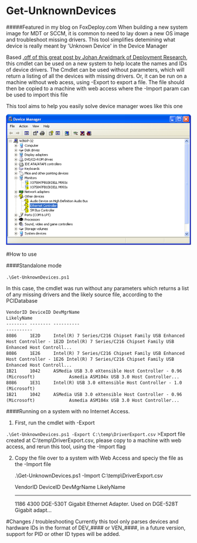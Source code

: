 # Get-UnknownDevices
#####Featured in my blog on FoxDeploy.com
When building a new system image for MDT or SCCM, it is common to need to lay down a new OS image and troubleshoot missing drivers.  This tool simplifies detemining what device is really meant by 'Unknown Device' in the Device Manager


Based [.off of this great post by Johan Arwidmark of Deployment Research](http://deploymentresearch.com/Research/Post/306/Back-to-basics-Finding-Lenovo-drivers-and-certify-hardware-control-freak-style), this cmdlet can be used on a new system to help locate the names and IDs of device drivers.  The Cmdlet can be used without parameters, which will return a listing of all the devices with missing drivers.  Or, it can be run on a machine without web acess, using -Export to export a file.  The file should then be copied to a machine with web access where the -Import param can be used to import this file

This tool aims to help you easily solve device manager woes like this one

![alt tag](https://github.com/1RedOne/Get-UnknownDevices/blob/master/img/unhappy_device_manager.png)

#How to use

####Standalone mode

`.\Get-UnknownDevices.ps1 `

In this case, the cmdlet was run without any parameters which returns a list of any missing drivers and the likely source file, according to the PCIDatabase

    VendorID DeviceID DevMgrName                                                                LikelyName                                                         
    -------- -------- ----------                                                                ----------                                                         
    8086     1E2D     Intel(R) 7 Series/C216 Chipset Family USB Enhanced Host Controller - 1E2D Intel(R) 7 Series/C216 Chipset Family USB Enhanced Host Controll...
    8086     1E26     Intel(R) 7 Series/C216 Chipset Family USB Enhanced Host Controller - 1E26 Intel(R) 7 Series/C216 Chipset Family USB Enhanced Host Controll...
    1B21     1042     ASMedia USB 3.0 eXtensible Host Controller - 0.96 (Microsoft)             Asmedia ASM104x USB 3.0 Host Controller...                         
    8086     1E31     Intel(R) USB 3.0 eXtensible Host Controller - 1.0 (Microsoft)                                                                                
    1B21     1042     ASMedia USB 3.0 eXtensible Host Controller - 0.96 (Microsoft)             Asmedia ASM104x USB 3.0 Host Controller...                         


####Running on a system with no Internet Access.

 1. First, run the cmdlet with -Export
 
   `.\Get-UnknownDevices.ps1 -Export C:\temp\DriverExport.csv`
    >Export file created at C:\temp\DriverExport.csv, please copy to a machine with web access, and rerun this tool, using the -Import flag

 2. Copy the file over to a system with Web Access and speciy the file as the -Import file
 
     .\Get-UnknownDevices.ps1 -Import C:\temp\DriverExport.csv

    VendorID DeviceID DevMgrName                         LikelyName                       
    -------- -------- ----------                         ----------                       
    1186     4300     DGE-530T Gigabit Ethernet Adapter. Used on DGE-528T Gigabit adapt...
    
    
#Changes / troubleshooting
Currently this tool only parses devices and hardware IDs in the format of DEV_#### or VEN_####, in a future version, support for PID or other ID types will be added.


